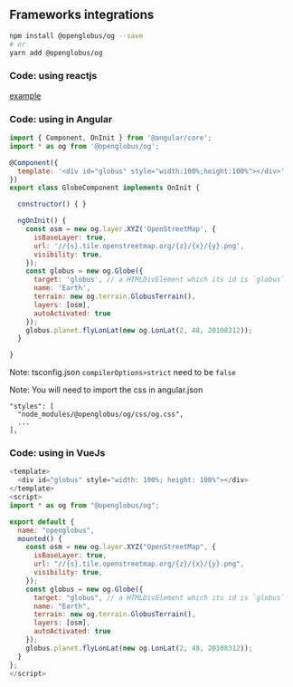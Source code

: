 ## Frameworks integrations

```sh
npm install @openglobus/og --save
# or
yarn add @openglobus/og
```

### Code: using reactjs

[example](https://github.com/tbo47/openglobus_grafana)

### Code: using in Angular

```javascript
import { Component, OnInit } from '@angular/core';
import * as og from '@openglobus/og';

@Component({
  template: '<div id="globus" style="width:100%;height:100%"></div>'
})
export class GlobeComponent implements OnInit {

  constructor() { }

  ngOnInit() {
    const osm = new og.layer.XYZ('OpenStreetMap', {
      isBaseLayer: true,
      url: '//{s}.tile.openstreetmap.org/{z}/{x}/{y}.png',
      visibility: true,
    });
    const globus = new og.Globe({
      target: 'globus', // a HTMLDivElement which its id is `globus`
      name: 'Earth',
      terrain: new og.terrain.GlobusTerrain(),
      layers: [osm],
      autoActivated: true
    });
    globus.planet.flyLonLat(new og.LonLat(2, 48, 20108312));
  }

}
```

Note: tsconfig.json `compilerOptions>strict` need to be `false`

Note: You will need to import the css in angular.json
```
"styles": [
  "node_modules/@openglobus/og/css/og.css",
  ...
],
```

### Code: using in VueJs 


```javascript
<template>
  <div id="globus" style="width: 100%; height: 100%"></div>
</template>
<script>
import * as og from "@openglobus/og";

export default {
  name: "openglobus",
  mounted() {
    const osm = new og.layer.XYZ("OpenStreetMap", {
      isBaseLayer: true,
      url: "//{s}.tile.openstreetmap.org/{z}/{x}/{y}.png",
      visibility: true,
    });
    const globus = new og.Globe({
      target: "globus", // a HTMLDivElement which its id is `globus`
      name: "Earth",
      terrain: new og.terrain.GlobusTerrain(),
      layers: [osm],
      autoActivated: true
    });
    globus.planet.flyLonLat(new og.LonLat(2, 48, 20108312));
  }
};
</script>
```
